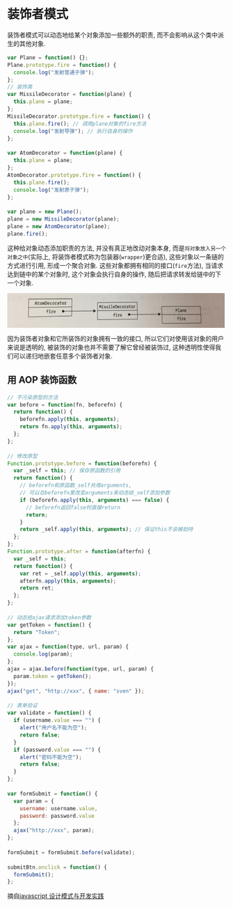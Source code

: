 # 装饰者模式

装饰者模式可以动态地给某个对象添加一些额外的职责, 而不会影响从这个类中派生的其他对象.

```js
var Plane = function() {};
Plane.prototype.fire = function() {
  console.log("发射普通子弹");
};
// 装饰类
var MissileDecorator = function(plane) {
  this.plane = plane;
};
MissileDecorator.prototype.fire = function() {
  this.plane.fire(); // 调用plane对象的fire方法
  console.log("发射导弹"); // 执行自身的操作
};

var AtomDecorator = function(plane) {
  this.plane = plane;
};
AtomDecorator.prototype.fire = function() {
  this.plane.fire();
  console.log("发射原子弹");
};

var plane = new Plane();
plane = new MissileDecorator(plane);
plane = new AtomDecorator(plane);
plane.fire();
```

这种给对象动态添加职责的方法, 并没有真正地改动对象本身, 而是`将对象放入另一个对象之中`(实际上, 将装饰者模式称为包装器(`wrapper`)更合适), 这些对象以一条链的方式进行引用, 形成一个聚合对象. 这些对象都拥有相同的接口(`fire`方法), 当请求达到链中的某个对象时, 这个对象会执行自身的操作, 随后把请求转发给链中的下一个对象.

<img src="https://github.com/tzstone/MarkdownPhotos/blob/master/%E8%A3%85%E9%A5%B0%E8%80%85%E6%A8%A1%E5%BC%8F-%E9%93%BE.jpeg" align=center width=500/>

因为装饰者对象和它所装饰的对象拥有一致的接口, 所以它们对使用该对象的用户来说是透明的, 被装饰的对象也并不需要了解它曾经被装饰过, 这种透明性使得我们可以递归地嵌套任意多个装饰者对象.

## 用 AOP 装饰函数

```js
// 不污染原型的方法
var before = function(fn, beforefn) {
  return function() {
    beforefn.apply(this, arguments);
    return fn.apply(this, arguments);
  };
};

// 修改原型
Function.prototype.before = function(beforefn) {
  var _self = this; // 保存原函数的引用
  return function() {
    // beforefn和原函数_self共用arguments,
    // 可以在beforefn里改变arguments来动态给_self添加参数
    if (beforefn.apply(this, arguments) === false) {
      // beforefn返回false时直接return
      return;
    }
    return _self.apply(this, arguments); // 保证this不会被劫持
  };
};
Function.prototype.after = function(afterfn) {
  var _self = this;
  return function() {
    var ret = _self.apply(this, arguments);
    afterfn.apply(this, arguments);
    return ret;
  };
};

// 动态给ajax请求添加token参数
var getToken = function() {
  return "Token";
};
var ajax = function(type, url, param) {
  console.log(param);
};
ajax = ajax.before(function(type, url, param) {
  param.token = getToken();
});
ajax("get", "http://xxx", { name: "sven" });

// 表单验证
var validate = function() {
  if (username.value === "") {
    alert("用户名不能为空");
    return false;
  }
  if (password.value === "") {
    alert("密码不能为空");
    return false;
  }
};

var formSubmit = function() {
  var param = {
    username: username.value,
    password: password.value
  };
  ajax("http://xxx", param);
};

formSubmit = formSubmit.before(validate);

submitBtn.onclick = function() {
  formSubmit();
};
```

摘自[javascript 设计模式与开发实践](https://book.douban.com/subject/26382780/)
